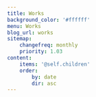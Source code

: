 ```yaml
---
title: Works
background_color: '#ffffff'
menu: Works
blog_url: works
sitemap:
    changefreq: monthly
    priority: 1.03
content:
    items: '@self.children'
    order:
        by: date
        dir: asc
---
```


